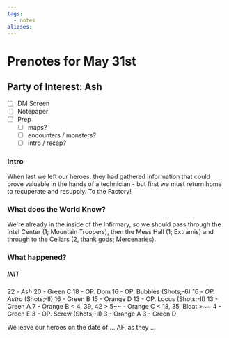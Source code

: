 ```yaml
---
tags:
  - notes
aliases:
---
```


# Prenotes for May 31st
## Party of Interest: Ash
- [ ] DM Screen
- [ ] Notepaper
- [ ] Prep
	- [ ] maps?
	- [ ] encounters / monsters?
	- [ ] intro / recap?

### Intro
When last we left our heroes, they had gathered information that could prove valuable in the hands of a technician - but first we must return home to recuperate and resupply. To the Factory!

### What does the World Know?
We're already in the inside of the Infirmary, so we should pass through the Intel Center (1; Mountain Troopers), then the Mess Hall (1; Extramis) and through to the Cellars (2, thank gods; Mercenaries).

### What happened?
##### INIT
22 - *Ash*
20 - Green C
18 - OP. Dom
16 - OP. Bubbles (Shots;-6)
16 - *OP. Astro* (Shots;-II)
16 - Green B
15 - Orange D
13 - OP. Locus (Shots;-II)
13 - Green A
7 - Orange B < 4, 39, 42 >
5~~ - Orange C < 18, 35, Bloat >~~
4 - Green E
3 - OP. Screw (Shots;-II)
3 - Orange A
3 - Green D



We leave our heroes on the date of ... AF, as they ...